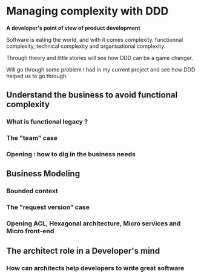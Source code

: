 # Managing complexity with DDD

__A developer's point of view of product development__

 
Software is eating the world, and with it comes complexity. functionnal complexity, technical complexity and organisational complexity.

Through theory and little stories will see how DDD can be a game changer.

Will go through some problem I had in my current project and see how DDD helped us to go through.

## Understand the business to avoid functional complexity
### What is functional legacy ?
### The "team" case
### Opening : how to dig in the business needs

## Business Modeling
### Bounded context
### The "request version" case
### Opening ACL, Hexagonal architecture, Micro services and Micro front-end

## The architect role in a Developer's mind
### How can architects help developers to write great software